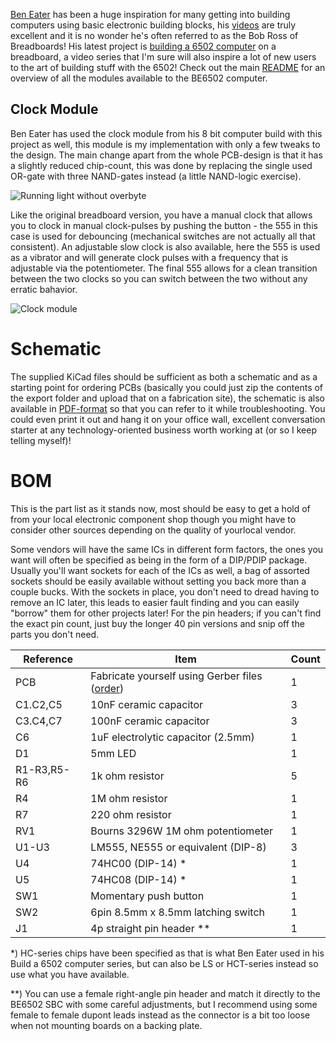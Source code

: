 [Ben Eater](https://eater.net/) has been a huge inspiration for many getting into building computers using basic electronic building blocks, his [videos](https://www.youtube.com/user/eaterbc) are truly excellent and it is no wonder he's often referred to as the Bob Ross of Breadboards! His latest project is [building a 6502 computer](https://eater.net/6502) on a breadboard, a video series that I'm sure will also inspire a lot of new users to the art of building stuff with the 6502! Check out the main [README](https://github.com/tebl/BE6502) for an overview of all the modules available to the BE6502 computer.

## Clock Module
Ben Eater has used the clock module from his 8 bit computer build with this project as well, this module is my implementation with only a few tweaks to the design. The main change apart from the whole PCB-design is that it has a slightly reduced chip-count, this was done by replacing the single used OR-gate with three NAND-gates instead (a little NAND-logic exercise).

![Running light without overbyte](https://github.com/tebl/BE6502/raw/master/gallery/2019-11-27%2020.53.11.jpg)

Like the original breadboard version, you have a manual clock that allows you to clock in manual clock-pulses by pushing the button - the 555 in this case is used for debouncing (mechanical switches are not actually all that consistent). An adjustable slow clock is also available, here the 555 is used as a vibrator and will generate clock pulses with a frequency that is adjustable via the potentiometer. The final 555 allows for a clean transition between the two clocks so you can switch between the two without any erratic bahavior.

![Clock module](https://github.com/tebl/BE6502/raw/master/BE6502%20Clock/gallery/2019-11-27%2020.39.37.jpg)

# Schematic
The supplied KiCad files should be sufficient as both a schematic and as a starting point for ordering PCBs (basically you could just zip the contents of the export folder and upload that on a fabrication site), the schematic is also available in [PDF-format](https://github.com/tebl/BE6502/raw/master/BE6502%20Clock/export/BE6502%20Clock.pdf) so that you can refer to it while troubleshooting. You could even print it out and hang it on your office wall, excellent conversation starter at any technology-oriented business worth working at (or so I keep telling myself)!

# BOM
This is the part list as it stands now, most should be easy to get a hold of from your local electronic component shop though you might have to consider other sources depending on the quality of yourlocal vendor.

Some vendors will have the same ICs in different form factors, the ones you want will often be specified as being in the form of a DIP/PDIP package. Usually you'll want sockets for each of the ICs as well, a bag of assorted sockets should be easily available without setting you back more than a couple bucks. With the sockets in place, you don't need to dread having to remove an IC later, this leads to easier fault finding and you can easily "borrow" them for other projects later! For the pin headers; if you can't find the exact pin count, just buy the longer 40 pin versions and snip off the parts you don't need.

| Reference    | Item                                  | Count |
| ------------ | ------------------------------------- | ----- |
| PCB          | Fabricate yourself using Gerber files ([order](https://www.pcbway.com/project/shareproject/BE6502_Build_a_6502_computer__Clock_module_revision_A_.html?inviteid=88707)) |     1 |
| C1.C2,C5     | 10nF ceramic capacitor                |     3 |
| C3.C4,C7     | 100nF ceramic capacitor               |     3 |
| C6           | 1uF electrolytic capacitor (2.5mm)    |     1 |
| D1           | 5mm LED                               |     1 |
| R1-R3,R5-R6  | 1k ohm resistor                       |     5 |
| R4           | 1M ohm resistor                       |     1 |
| R7           | 220 ohm resistor                      |     1 |
| RV1          | Bourns 3296W 1M ohm potentiometer     |     1 |
| U1-U3        | LM555, NE555 or equivalent (DIP-8)    |     3 |
| U4           | 74HC00 (DIP-14) *                     |     1 |
| U5           | 74HC08 (DIP-14) *                     |     1 |
| SW1          | Momentary push button                 |     1 |
| SW2          | 6pin 8.5mm x 8.5mm latching switch    |     1 |
| J1           | 4p straight pin header **             |     1 |

\*) HC-series chips have been specified as that is what Ben Eater used in his Build a 6502 computer series, but can also be LS or HCT-series instead so use what you have available.

\**) You can use a female right-angle pin header and match it directly to the BE6502 SBC with some careful adjustments, but I recommend using some female to female dupont leads instead as the connector is a bit too loose when not mounting boards on a backing plate.